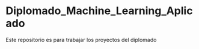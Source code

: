 # Diplomado_Machine_Learning_Aplicado
Este repositorio es para trabajar los proyectos del diplomado
